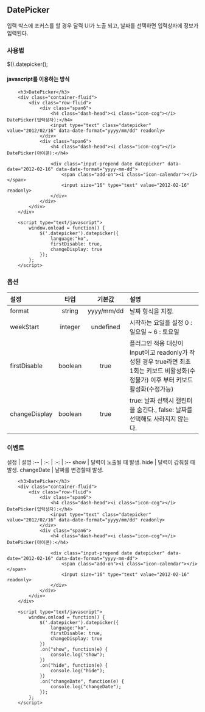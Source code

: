<!--
layout: 'post'
section: 'Cornerstone Framework'
title: 'DatePicker'
outline: '날짜 정보를 입력받는 위젯 플러그인'
date: '2012-11-16'
tagstr: 'widget'
order: '[4, 3, 16]'
thumbnail: '4.3.16.datepicker.png'
-->

## DatePicker
입력 박스에 포커스를 할 경우 달력 UI가 노출 되고, 날짜를 선택하면 입력상자에 정보가 입력된다.

### 사용법

$().datepicker();

#### javascript를 이용하는 방식

``` cm,{ "iframe-height" : "550px", "iframe-auto-height": false  }
    <h3>DatePicker</h3>
    <div class="container-fluid">
        <div class="row-fluid">
            <div class="span6">
                <h4 class="dash-head"><i class="icon-cog"></i> DatePicker(입력상자):</h4>
                <input type="text" class="datepicker" value="2012/02/16" data-date-format="yyyy/mm/dd" readonly>
            </div>
            <div class="span6">
                <h4 class="dash-head"><i class="icon-cog"></i> DatePicker(아이콘):</h4>

                <div class="input-prepend date datepicker" data-date="2012-02-16" data-date-format="yyyy-mm-dd">
                    <span class="add-on"><i class="icon-calendar"></i></span>
                    <input size="16" type="text" value="2012-02-16" readonly>
                </div>
            </div>
        </div>
    </div>

	<script type="text/javascript">
		window.onload = function() {
		    $('.datepicker').datepicker({
                language:"ko",
                firstDisable: true,
                changeDisplay: true
            });
		};
	</script>
```

### 옵션
설정 | 타입 | 기본값 | 설명
:-- | :-: | :-: | :--
format | string | yyyy/mm/dd | 날짜 형식을 지정.
weekStart | integer | undefined | 시작하는 요일을 설정 0 : 일요일 ~ 6 : 토요일
firstDisable | boolean | true | 플러그인 적용 대상이 Input이고 readonly가 작성된 경우 true라면 최초 1회는 키보드 비활성화(수정불가) 이후 부터 키보드활성화(수정가능)
changeDisplay | boolean | true | true: 날짜 선택시 캘린터을 숨긴다., false: 날짜를 선택해도 사라지지 않는다.

### 이벤트
설정 | 설명
:-- | :-: | :-: | :--
show | 달력이 노출될 때 발생.
hide | 달력이 감춰질 때 발생.
changeDate | 날짜를 변경할때 발생.

``` cm,{ "iframe-height" : "550px", "iframe-auto-height": false  }
    <h3>DatePicker</h3>
    <div class="container-fluid">
        <div class="row-fluid">
            <div class="span6">
                <h4 class="dash-head"><i class="icon-cog"></i> DatePicker(입력상자):</h4>
                <input type="text" class="datepicker" value="2012/02/16" data-date-format="yyyy/mm/dd" readonly>
            </div>
            <div class="span6">
                <h4 class="dash-head"><i class="icon-cog"></i> DatePicker(아이콘):</h4>

                <div class="input-prepend date datepicker" data-date="2012-02-16" data-date-format="yyyy-mm-dd">
                    <span class="add-on"><i class="icon-calendar"></i></span>
                    <input size="16" type="text" value="2012-02-16" readonly>
                </div>
            </div>
        </div>
    </div>

	<script type="text/javascript">
		window.onload = function() {
		    $('.datepicker').datepicker({
                language:"ko",
                firstDisable: true,
                changeDisplay: true
            })
            .on("show", function(e) {
                console.log("show");
            })
            .on("hide", function(e) {
                console.log("hide");
            })
            .on("changeDate", function(e) {
                console.log("changeDate");
            });
		};
	</script>
```
